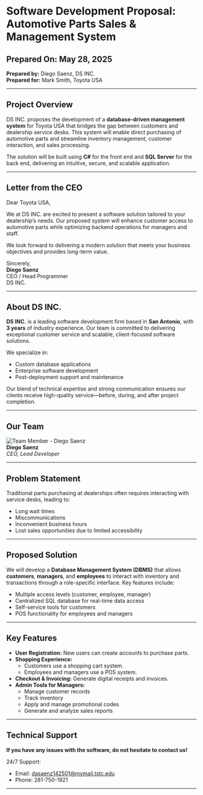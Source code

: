 # Software Development Proposal: Automotive Parts Sales & Management System

## Prepared On: May 28, 2025  
**Prepared by:** Diego Saenz, DS INC.  
**Prepared for:** Mark Smith, Toyota USA  

---

## Project Overview

DS INC. proposes the development of a **database-driven management system** for Toyota USA that bridges the gap between customers and dealership service desks. This system will enable direct purchasing of automotive parts and streamline inventory management, customer interaction, and sales processing.

The solution will be built using **C#** for the front end and **SQL Server** for the back end, delivering an intuitive, secure, and scalable application.

---

## Letter from the CEO

Dear Toyota USA,

We at DS INC. are excited to present a software solution tailored to your dealership’s needs. Our proposed system will enhance customer access to automotive parts while optimizing backend operations for managers and staff.

We look forward to delivering a modern solution that meets your business objectives and provides long-term value.

Sincerely,  
**Diego Saenz**  
CEO / Head Programmer  
DS INC.

---

## About DS INC.

**DS INC.** is a leading software development firm based in **San Antonio**, with **3 years** of industry experience. Our team is committed to delivering exceptional customer service and scalable, client-focused software solutions.

We specialize in:
- Custom database applications
- Enterprise software development
- Post-deployment support and maintenance

Our blend of technical expertise and strong communication ensures our clients receive high-quality service—before, during, and after project completion.

---

## Our Team

![Team Member - Diego Saenz](https://github.com/user-attachments/assets/aefa001d-9535-4043-bf35-f5d363318908)  
**Diego Saenz**  
*CEO, Lead Developer*

---

## Problem Statement

Traditional parts purchasing at dealerships often requires interacting with service desks, leading to:
- Long wait times  
- Miscommunications  
- Inconvenient business hours  
- Lost sales opportunities due to limited accessibility

---

## Proposed Solution

We will develop a **Database Management System (DBMS)** that allows **customers**, **managers**, and **employees** to interact with inventory and transactions through a role-specific interface. Key features include:

- Multiple access levels (customer, employee, manager)
- Centralized SQL database for real-time data access
- Self-service tools for customers
- POS functionality for employees and managers

---

## Key Features

- **User Registration:** New users can create accounts to purchase parts.
- **Shopping Experience:**
  - Customers use a shopping cart system.
  - Employees and managers use a POS system.
- **Checkout & Invoicing:** Generate digital receipts and invoices.
- **Admin Tools for Managers:**
  - Manage customer records  
  - Track inventory  
  - Apply and manage promotional codes  
  - Generate and analyze sales reports
 
---

## Technical Support

**If you have any issues with the software, do not hesitate to contact us!**

24/7 Support:

- Email: dasaenz142501@mymail.tstc.edu
- Phone: 281-750-1921

---

##
